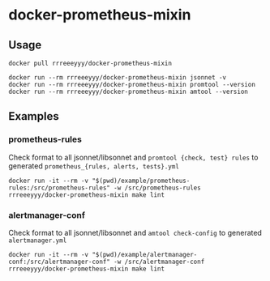# docker-prometheus-mixin

## Usage

```
docker pull rrreeeyyy/docker-prometheus-mixin
```

```
docker run --rm rrreeeyyy/docker-prometheus-mixin jsonnet -v
docker run --rm rrreeeyyy/docker-prometheus-mixin promtool --version
docker run --rm rrreeeyyy/docker-prometheus-mixin amtool --version
```

## Examples

### prometheus-rules

Check format to all jsonnet/libsonnet and `promtool {check, test} rules` to generated `prometheus_{rules, alerts, tests}.yml`

```
docker run -it --rm -v "$(pwd)/example/prometheus-rules:/src/prometheus-rules" -w /src/prometheus-rules rrreeeyyy/docker-prometheus-mixin make lint
```

### alertmanager-conf

Check format to all jsonnet/libsonnet and `amtool check-config` to generated `alertmanager.yml`

```
docker run -it --rm -v "$(pwd)/example/alertmanager-conf:/src/alertmanager-conf" -w /src/alertmanager-conf rrreeeyyy/docker-prometheus-mixin make lint
```

